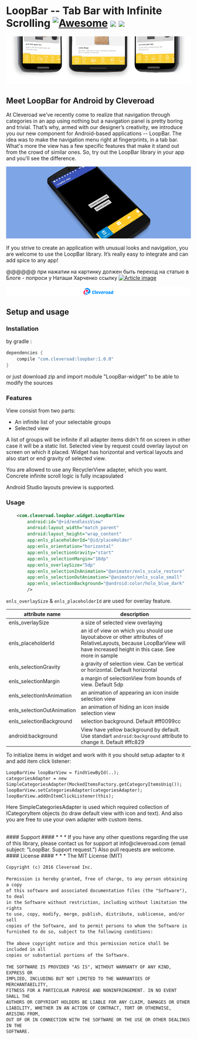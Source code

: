 # LoopBar -- Tab Bar with Infinite Scrolling [![Awesome](https://cdn.rawgit.com/sindresorhus/awesome/d7305f38d29fed78fa85652e3a63e154dd8e8829/media/badge.svg)](https://github.com/sindresorhus/awesome) <img src="https://www.cleveroad.com/public/comercial/label-android.svg" height="19"> <a href="https://www.cleveroad.com/?utm_source=github&utm_medium=label&utm_campaign=contacts"><img src="https://www.cleveroad.com/public/comercial/label-cleveroad.svg" height="19"></a>
![Header image](/images/header.png)

## Meet LoopBar for Android by Cleveroad

At Cleveroad we’ve recently come to realize that navigation through categories in an app using nothing but a navigation panel is pretty boring and trivial. That’s why, armed with our designer’s creativity, we introduce you our new component for Android-based applications -- LoopBar. The idea was to make the navigation menu right at fingerprints, in a tab bar. What's more the view has a few specific features that make it stand out from the crowd of similar ones. So, try out the LoopBar library in your app and you’ll see the difference.

![Demo image](/images/demo.gif)

If you strive to create an application with unusual looks and navigation, you are welcome to use the LoopBar library. It’s really easy to integrate and can add spice to any app!

@@@@@@ при нажатии на картинку должен быть переход на статью в Блоге - попроси у Наташи Харченко ссылку 
[![Article image](/images/article.jpg)](https://www.cleveroad.com/blog/case-study-audio-widget-overlay-view-by-cleveroad)
<br/><br/>
[![Awesome](/images/logo-footer.png)](https://www.cleveroad.com/?utm_source=github&utm_medium=label&utm_campaign=contacts)
<br/>
## Setup and usage
### Installation
by gradle : 
```groovy
dependencies {
    compile "com.cleveroad:loopbar:1.0.0"
}
```

or just download zip and import module "LoopBar-widget" to be able to modify the sources

### Features
View consist from two parts:
 - An infinite list of your selectable groups
 - Selected view
 
A list of groups will be infinite if all adapter items didn't fit on screen in other case it will be a static list.
Selected view by request could overlay layout on screen on which it placed. 
Widget has horizontal and vertical layouts and also start or end gravity of selected view. 
<p>You are allowed to use any RecyclerView adapter, which you want. Concrete infinite scroll logic is fully incapsulated</p>

Android Studio layouts preview is supported.

### Usage
```XML
    <com.cleveroad.loopbar.widget.LoopBarView
        android:id="@+id/endlessView"
        android:layout_width="match_parent"
        android:layout_height="wrap_content"
        app:enls_placeholderId="@id/placeHolder"
        app:enls_orientation="horizontal"
        app:enls_selectionGravity="start"
        app:enls_selectionMargin="10dp"
        app:enls_overlaySize="5dp"
        app:enls_selectionInAnimation="@animator/enls_scale_restore"
        app:enls_selectionOutAnimation="@animator/enls_scale_small"
        app:enls_selectionBackground="@android:color/holo_blue_dark"
        />
```

```enls_overlaySize``` & ```enls_placeholderId``` are used for overlay feature.

|  attribute name | description |
|---|---|
| enls_overlaySize  | a size of selected view overlaying |
| enls_placeholderId | an id of view on which you should use layout:above or other attributes of RelativeLayouts,  because LoopBarView will have increased height in this case. See more in sample |
| enls_selectionGravity | a gravity of selection view. Can be vertical or horizontal. Default horizontal |
| enls_selectionMargin | a margin of selectionView from bounds of view. Default 5dp |
| enls_selectionInAnimation | an animation of appearing an icon inside selection view |
| enls_selectionOutAnimation | an animation of hiding an icon inside selection view |
| enls_selectionBackground | selection background. Default #ff0099cc|
| android:background | View have yellow background by default. Use standart ```android:background``` attribute to change it. Default #ffc829|


To initialize items in widget and work with it you should setup adapter to it and add item click listener:
```
LoopBarView loopBarView = findViewById(..);
categoriesAdapter = new SimpleCategoriesAdapter(MockedItemsFactory.getCategoryItemsUniq());
loopBarView.setCategoriesAdapter(categoriesAdapter);
loopBarView.addOnItemClickListener(this);
```
Here SimpleCategoriesAdapter is used which required collection of ICategoryItem objects (to draw default view with icon and text).
And also you are free to use your own adapter with custom items. 

<br />
#### Support ####
* * *
If you have any other questions regarding the use of this library, please contact us for support at info@cleveroad.com (email subject: "LoopBar. Support request.")
Also pull requests are welcome.

<br />
#### License ####
* * *
    The MIT License (MIT)
    
    Copyright (c) 2016 Cleveroad Inc.
    
    Permission is hereby granted, free of charge, to any person obtaining a copy
    of this software and associated documentation files (the "Software"), to deal
    in the Software without restriction, including without limitation the rights
    to use, copy, modify, merge, publish, distribute, sublicense, and/or sell
    copies of the Software, and to permit persons to whom the Software is
    furnished to do so, subject to the following conditions:
    
    The above copyright notice and this permission notice shall be included in all
    copies or substantial portions of the Software.
    
    THE SOFTWARE IS PROVIDED "AS IS", WITHOUT WARRANTY OF ANY KIND, EXPRESS OR
    IMPLIED, INCLUDING BUT NOT LIMITED TO THE WARRANTIES OF MERCHANTABILITY,
    FITNESS FOR A PARTICULAR PURPOSE AND NONINFRINGEMENT. IN NO EVENT SHALL THE
    AUTHORS OR COPYRIGHT HOLDERS BE LIABLE FOR ANY CLAIM, DAMAGES OR OTHER
    LIABILITY, WHETHER IN AN ACTION OF CONTRACT, TORT OR OTHERWISE, ARISING FROM,
    OUT OF OR IN CONNECTION WITH THE SOFTWARE OR THE USE OR OTHER DEALINGS IN THE
    SOFTWARE.
